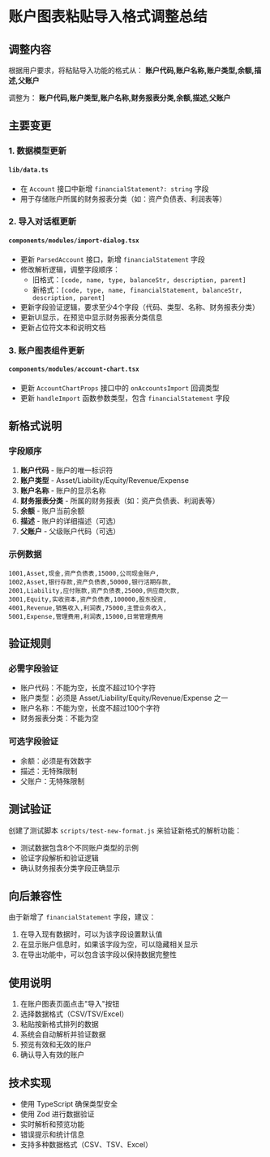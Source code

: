 # 账户图表粘贴导入格式调整总结

## 调整内容

根据用户要求，将粘贴导入功能的格式从：
**账户代码,账户名称,账户类型,余额,描述,父账户**

调整为：
**账户代码,账户类型,账户名称,财务报表分类,余额,描述,父账户**

## 主要变更

### 1. 数据模型更新

#### `lib/data.ts`
- 在 `Account` 接口中新增 `financialStatement?: string` 字段
- 用于存储账户所属的财务报表分类（如：资产负债表、利润表等）

### 2. 导入对话框更新

#### `components/modules/import-dialog.tsx`
- 更新 `ParsedAccount` 接口，新增 `financialStatement` 字段
- 修改解析逻辑，调整字段顺序：
  - 旧格式：`[code, name, type, balanceStr, description, parent]`
  - 新格式：`[code, type, name, financialStatement, balanceStr, description, parent]`
- 更新字段验证逻辑，要求至少4个字段（代码、类型、名称、财务报表分类）
- 更新UI显示，在预览中显示财务报表分类信息
- 更新占位符文本和说明文档

### 3. 账户图表组件更新

#### `components/modules/account-chart.tsx`
- 更新 `AccountChartProps` 接口中的 `onAccountsImport` 回调类型
- 更新 `handleImport` 函数参数类型，包含 `financialStatement` 字段

## 新格式说明

### 字段顺序
1. **账户代码** - 账户的唯一标识符
2. **账户类型** - Asset/Liability/Equity/Revenue/Expense
3. **账户名称** - 账户的显示名称
4. **财务报表分类** - 所属的财务报表（如：资产负债表、利润表等）
5. **余额** - 账户当前余额
6. **描述** - 账户的详细描述（可选）
7. **父账户** - 父级账户代码（可选）

### 示例数据
```
1001,Asset,现金,资产负债表,15000,公司现金账户,
1002,Asset,银行存款,资产负债表,50000,银行活期存款,
2001,Liability,应付账款,资产负债表,25000,供应商欠款,
3001,Equity,实收资本,资产负债表,100000,股东投资,
4001,Revenue,销售收入,利润表,75000,主营业务收入,
5001,Expense,管理费用,利润表,15000,日常管理费用
```

## 验证规则

### 必需字段验证
- 账户代码：不能为空，长度不超过10个字符
- 账户类型：必须是 Asset/Liability/Equity/Revenue/Expense 之一
- 账户名称：不能为空，长度不超过100个字符
- 财务报表分类：不能为空

### 可选字段验证
- 余额：必须是有效数字
- 描述：无特殊限制
- 父账户：无特殊限制

## 测试验证

创建了测试脚本 `scripts/test-new-format.js` 来验证新格式的解析功能：
- 测试数据包含8个不同账户类型的示例
- 验证字段解析和验证逻辑
- 确认财务报表分类字段正确显示

## 向后兼容性

由于新增了 `financialStatement` 字段，建议：
1. 在导入现有数据时，可以为该字段设置默认值
2. 在显示账户信息时，如果该字段为空，可以隐藏相关显示
3. 在导出功能中，可以包含该字段以保持数据完整性

## 使用说明

1. 在账户图表页面点击"导入"按钮
2. 选择数据格式（CSV/TSV/Excel）
3. 粘贴按新格式排列的数据
4. 系统会自动解析并验证数据
5. 预览有效和无效的账户
6. 确认导入有效的账户

## 技术实现

- 使用 TypeScript 确保类型安全
- 使用 Zod 进行数据验证
- 实时解析和预览功能
- 错误提示和统计信息
- 支持多种数据格式（CSV、TSV、Excel） 